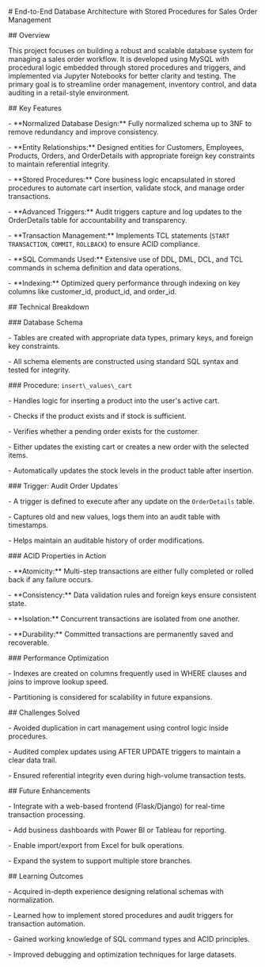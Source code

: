 \# End-to-End Database Architecture with Stored Procedures for Sales Order Management



\## Overview

This project focuses on building a robust and scalable database system for managing a sales order workflow. It is developed using MySQL with procedural logic embedded through stored procedures and triggers, and implemented via Jupyter Notebooks for better clarity and testing. The primary goal is to streamline order management, inventory control, and data auditing in a retail-style environment.



\## Key Features

\- \*\*Normalized Database Design:\*\* Fully normalized schema up to 3NF to remove redundancy and improve consistency.

\- \*\*Entity Relationships:\*\* Designed entities for Customers, Employees, Products, Orders, and OrderDetails with appropriate foreign key constraints to maintain referential integrity.

\- \*\*Stored Procedures:\*\* Core business logic encapsulated in stored procedures to automate cart insertion, validate stock, and manage order transactions.

\- \*\*Advanced Triggers:\*\* Audit triggers capture and log updates to the OrderDetails table for accountability and transparency.

\- \*\*Transaction Management:\*\* Implements TCL statements (`START TRANSACTION`, `COMMIT`, `ROLLBACK`) to ensure ACID compliance.

\- \*\*SQL Commands Used:\*\* Extensive use of DDL, DML, DCL, and TCL commands in schema definition and data operations.

\- \*\*Indexing:\*\* Optimized query performance through indexing on key columns like customer\_id, product\_id, and order\_id.



\## Technical Breakdown



\### Database Schema

\- Tables are created with appropriate data types, primary keys, and foreign key constraints.

\- All schema elements are constructed using standard SQL syntax and tested for integrity.



\### Procedure: `insert\_values\_cart`

\- Handles logic for inserting a product into the user's active cart.

\- Checks if the product exists and if stock is sufficient.

\- Verifies whether a pending order exists for the customer.

\- Either updates the existing cart or creates a new order with the selected items.

\- Automatically updates the stock levels in the product table after insertion.



\### Trigger: Audit Order Updates

\- A trigger is defined to execute after any update on the `OrderDetails` table.

\- Captures old and new values, logs them into an audit table with timestamps.

\- Helps maintain an auditable history of order modifications.



\### ACID Properties in Action

\- \*\*Atomicity:\*\* Multi-step transactions are either fully completed or rolled back if any failure occurs.

\- \*\*Consistency:\*\* Data validation rules and foreign keys ensure consistent state.

\- \*\*Isolation:\*\* Concurrent transactions are isolated from one another.

\- \*\*Durability:\*\* Committed transactions are permanently saved and recoverable.



\### Performance Optimization

\- Indexes are created on columns frequently used in WHERE clauses and joins to improve lookup speed.

\- Partitioning is considered for scalability in future expansions.



\## Challenges Solved

\- Avoided duplication in cart management using control logic inside procedures.

\- Audited complex updates using AFTER UPDATE triggers to maintain a clear data trail.

\- Ensured referential integrity even during high-volume transaction tests.



\## Future Enhancements

\- Integrate with a web-based frontend (Flask/Django) for real-time transaction processing.

\- Add business dashboards with Power BI or Tableau for reporting.

\- Enable import/export from Excel for bulk operations.

\- Expand the system to support multiple store branches.



\## Learning Outcomes

\- Acquired in-depth experience designing relational schemas with normalization.

\- Learned how to implement stored procedures and audit triggers for transaction automation.

\- Gained working knowledge of SQL command types and ACID principles.

\- Improved debugging and optimization techniques for large datasets.



